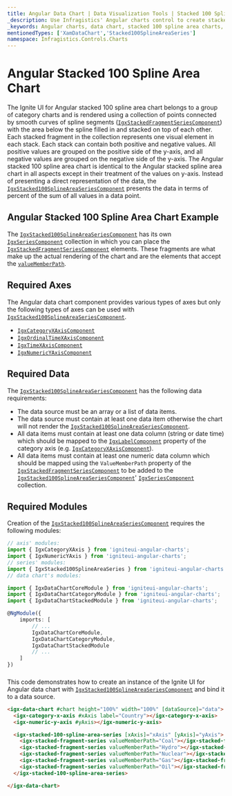 ```yaml
---
title: Angular Data Chart | Data Visualization Tools | Stacked 100 Spline Area Chart | Data Binding | Infragistics
_description: Use Infragistics' Angular charts control to create stacked 100 spline area charts. Learn about our Ignite UI for Angular graph types!
_keywords: Angular charts, data chart, stacked 100 spline area charts, Ignite UI for Angular, Infragistics
mentionedTypes: ['XamDataChart','Stacked100SplineAreaSeries']
namespace: Infragistics.Controls.Charts
---
```


# Angular Stacked 100 Spline Area Chart

The Ignite UI for Angular stacked 100 spline area chart belongs to a group of category charts and is rendered using a collection of points connected by smooth curves of spline segments ([`IgxStackedFragmentSeriesComponent`]({environment:dvApiBaseUrl}/products/ignite-ui-angular/api/docs/typescript/latest/classes/igxstackedfragmentseriescomponent.html)) with the area below the spline filled in and stacked on top of each other. Each stacked fragment in the collection represents one visual element in each stack. Each stack can contain both positive and negative values. All positive values are grouped on the positive side of the y-axis, and all negative values are grouped on the negative side of the y-axis. The Angular stacked 100 spline area chart is identical to the Angular stacked spline area chart in all aspects except in their treatment of the values on y-axis. Instead of presenting a direct representation of the data, the [`IgxStacked100SplineAreaSeriesComponent`]({environment:dvApiBaseUrl}/products/ignite-ui-angular/api/docs/typescript/latest/classes/igxstacked100splineareaseriescomponent.html) presents the data in terms of percent of the sum of all values in a data point.

## Angular Stacked 100 Spline Area Chart Example

<code-view style="height: 500px" 
           data-demos-base-url="{environment:dvDemosBaseUrl}" 
           iframe-src="{environment:dvDemosBaseUrl}/charts/data-chart-type-stacked-100-spline-area-series" 
           alt="Angular Stacked 100 Spline Area Chart Example" 
           github-src="charts/data-chart/type-stacked-100-spline-area-series">
</code-view>

<div class="divider--half"></div>

The [`IgxStacked100SplineAreaSeriesComponent`]({environment:dvApiBaseUrl}/products/ignite-ui-angular/api/docs/typescript/latest/classes/igxstacked100splineareaseriescomponent.html) has its own [`IgxSeriesComponent`]({environment:dvApiBaseUrl}/products/ignite-ui-angular/api/docs/typescript/latest/classes/igxseriescomponent.html) collection in which you can place the [`IgxStackedFragmentSeriesComponent`]({environment:dvApiBaseUrl}/products/ignite-ui-angular/api/docs/typescript/latest/classes/igxstackedfragmentseriescomponent.html) elements. These fragments are what make up the actual rendering of the chart and are the elements that accept the [`valueMemberPath`]({environment:dvApiBaseUrl}/products/ignite-ui-angular/api/docs/typescript/latest/classes/igxstackedfragmentseriescomponent.html#valuememberpath).

## Required Axes

The Angular data chart component provides various types of axes but only the following types of axes can be used with [`IgxStacked100SplineAreaSeriesComponent`]({environment:dvApiBaseUrl}/products/ignite-ui-angular/api/docs/typescript/latest/classes/igxstacked100splineareaseriescomponent.html).

-   [`IgxCategoryXAxisComponent`]({environment:dvApiBaseUrl}/products/ignite-ui-angular/api/docs/typescript/latest/classes/igxcategoryxaxiscomponent.html)
-   [`IgxOrdinalTimeXAxisComponent`]({environment:dvApiBaseUrl}/products/ignite-ui-angular/api/docs/typescript/latest/classes/igxordinaltimexaxiscomponent.html)
-   [`IgxTimeXAxisComponent`]({environment:dvApiBaseUrl}/products/ignite-ui-angular/api/docs/typescript/latest/classes/igxtimexaxiscomponent.html)
-   [`IgxNumericYAxisComponent`]({environment:dvApiBaseUrl}/products/ignite-ui-angular/api/docs/typescript/latest/classes/igxnumericyaxiscomponent.html)

## Required Data

The [`IgxStacked100SplineAreaSeriesComponent`]({environment:dvApiBaseUrl}/products/ignite-ui-angular/api/docs/typescript/latest/classes/igxstacked100splineareaseriescomponent.html) has the following data requirements:

-   The data source must be an array or a list of data items.
-   The data source must contain at least one data item otherwise the chart will not render the [`IgxStacked100SplineAreaSeriesComponent`]({environment:dvApiBaseUrl}/products/ignite-ui-angular/api/docs/typescript/latest/classes/igxstacked100splineareaseriescomponent.html).
-   All data items must contain at least one data column (string or date time) which should be mapped to the [`IgxLabelComponent`]({environment:dvApiBaseUrl}/products/ignite-ui-angular/api/docs/typescript/latest/classes/igxlabelcomponent.html) property of the category axis (e.g. [`IgxCategoryXAxisComponent`]({environment:dvApiBaseUrl}/products/ignite-ui-angular/api/docs/typescript/latest/classes/igxcategoryxaxiscomponent.html)).
-   All data items must contain at least one numeric data column which should be mapped using the `ValueMemberPath` property of the [`IgxStackedFragmentSeriesComponent`]({environment:dvApiBaseUrl}/products/ignite-ui-angular/api/docs/typescript/latest/classes/igxstackedfragmentseriescomponent.html) to be added to the [`IgxStacked100SplineAreaSeriesComponent`]({environment:dvApiBaseUrl}/products/ignite-ui-angular/api/docs/typescript/latest/classes/igxstacked100splineareaseriescomponent.html)' [`IgxSeriesComponent`]({environment:dvApiBaseUrl}/products/ignite-ui-angular/api/docs/typescript/latest/classes/igxseriescomponent.html) collection.

## Required Modules

Creation of the [`IgxStacked100SplineAreaSeriesComponent`]({environment:dvApiBaseUrl}/products/ignite-ui-angular/api/docs/typescript/latest/classes/igxstacked100splineareaseriescomponent.html) requires the following modules:

```ts
// axis' modules:
import { IgxCategoryXAxis } from 'igniteui-angular-charts';
import { IgxNumericYAxis } from 'igniteui-angular-charts';
// series' modules:
import { IgxStacked100SplineAreaSeries } from 'igniteui-angular-charts';
// data chart's modules:

import { IgxDataChartCoreModule } from 'igniteui-angular-charts';
import { IgxDataChartCategoryModule } from 'igniteui-angular-charts';
import { IgxDataChartStackedModule } from 'igniteui-angular-charts';

@NgModule({
    imports: [
        // ...
        IgxDataChartCoreModule,
        IgxDataChartCategoryModule,
        IgxDataChartStackedModule
        // ...
    ]
})
```

### 

This code demonstrates how to create an instance of the Ignite UI for Angular data chart with [`IgxStacked100SplineAreaSeriesComponent`]({environment:dvApiBaseUrl}/products/ignite-ui-angular/api/docs/typescript/latest/classes/igxstacked100splineareaseriescomponent.html) and bind it to a data source.

```html
<igx-data-chart #chart height="100%" width="100%" [dataSource]="data">
  <igx-category-x-axis #xAxis label="Country"></igx-category-x-axis>
  <igx-numeric-y-axis #yAxis></igx-numeric-y-axis>

  <igx-stacked-100-spline-area-series [xAxis]="xAxis" [yAxis]="yAxis">
    <igx-stacked-fragment-series valueMemberPath="Coal"></igx-stacked-fragment-series>
    <igx-stacked-fragment-series valueMemberPath="Hydro"></igx-stacked-fragment-series>
    <igx-stacked-fragment-series valueMemberPath="Nuclear"></igx-stacked-fragment-series>
    <igx-stacked-fragment-series valueMemberPath="Gas"></igx-stacked-fragment-series>
    <igx-stacked-fragment-series valueMemberPath="Oil"></igx-stacked-fragment-series>
  </igx-stacked-100-spline-area-series>

</igx-data-chart>
```
